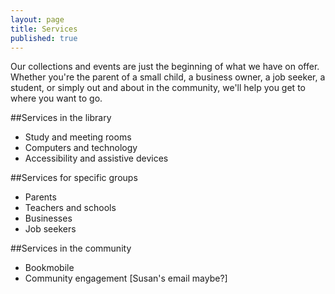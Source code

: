 ```yaml
---
layout: page
title: Services
published: true
---
```


Our collections and events are just the beginning of what we have on offer. Whether you're the parent of a small child, a business owner, a job seeker, a student, or simply out and about in the community, we'll help you get to where you want to go.

##Services in the library
- Study and meeting rooms
- Computers and technology
- Accessibility and assistive devices

##Services for specific groups
- Parents
- Teachers and schools
- Businesses
- Job seekers

##Services in the community
- Bookmobile
- Community engagement [Susan's email maybe?]






